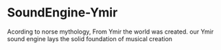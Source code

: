 # SoundEngine-Ymir
Acording to norse mythology, From Ymir the world was created. our Ymir sound engine lays the solid foundation of musical creation
